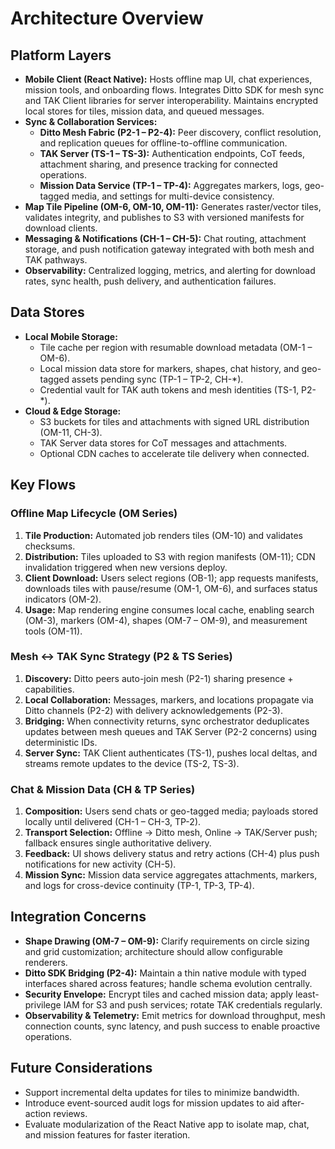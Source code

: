 # Architecture Overview

## Platform Layers
- **Mobile Client (React Native):** Hosts offline map UI, chat experiences, mission tools, and onboarding flows. Integrates Ditto SDK for mesh sync and TAK Client libraries for server interoperability. Maintains encrypted local stores for tiles, mission data, and queued messages.
- **Sync & Collaboration Services:**
  - **Ditto Mesh Fabric (P2-1 – P2-4):** Peer discovery, conflict resolution, and replication queues for offline-to-offline communication.
  - **TAK Server (TS-1 – TS-3):** Authentication endpoints, CoT feeds, attachment sharing, and presence tracking for connected operations.
  - **Mission Data Service (TP-1 – TP-4):** Aggregates markers, logs, geo-tagged media, and settings for multi-device consistency.
- **Map Tile Pipeline (OM-6, OM-10, OM-11):** Generates raster/vector tiles, validates integrity, and publishes to S3 with versioned manifests for download clients.
- **Messaging & Notifications (CH-1 – CH-5):** Chat routing, attachment storage, and push notification gateway integrated with both mesh and TAK pathways.
- **Observability:** Centralized logging, metrics, and alerting for download rates, sync health, push delivery, and authentication failures.

## Data Stores
- **Local Mobile Storage:**
  - Tile cache per region with resumable download metadata (OM-1 – OM-6).
  - Local mission data store for markers, shapes, chat history, and geo-tagged assets pending sync (TP-1 – TP-2, CH-*).
  - Credential vault for TAK auth tokens and mesh identities (TS-1, P2-*).
- **Cloud & Edge Storage:**
  - S3 buckets for tiles and attachments with signed URL distribution (OM-11, CH-3).
  - TAK Server data stores for CoT messages and attachments.
  - Optional CDN caches to accelerate tile delivery when connected.

## Key Flows
### Offline Map Lifecycle (OM Series)
1. **Tile Production:** Automated job renders tiles (OM-10) and validates checksums.
2. **Distribution:** Tiles uploaded to S3 with region manifests (OM-11); CDN invalidation triggered when new versions deploy.
3. **Client Download:** Users select regions (OB-1); app requests manifests, downloads tiles with pause/resume (OM-1, OM-6), and surfaces status indicators (OM-2).
4. **Usage:** Map rendering engine consumes local cache, enabling search (OM-3), markers (OM-4), shapes (OM-7 – OM-9), and measurement tools (OM-11).

### Mesh ↔ TAK Sync Strategy (P2 & TS Series)
1. **Discovery:** Ditto peers auto-join mesh (P2-1) sharing presence + capabilities.
2. **Local Collaboration:** Messages, markers, and locations propagate via Ditto channels (P2-2) with delivery acknowledgements (P2-3).
3. **Bridging:** When connectivity returns, sync orchestrator deduplicates updates between mesh queues and TAK Server (P2-2 concerns) using deterministic IDs.
4. **Server Sync:** TAK Client authenticates (TS-1), pushes local deltas, and streams remote updates to the device (TS-2, TS-3).

### Chat & Mission Data (CH & TP Series)
1. **Composition:** Users send chats or geo-tagged media; payloads stored locally until delivered (CH-1 – CH-3, TP-2).
2. **Transport Selection:** Offline -> Ditto mesh, Online -> TAK/Server push; fallback ensures single authoritative delivery.
3. **Feedback:** UI shows delivery status and retry actions (CH-4) plus push notifications for new activity (CH-5).
4. **Mission Sync:** Mission data service aggregates attachments, markers, and logs for cross-device continuity (TP-1, TP-3, TP-4).

## Integration Concerns
- **Shape Drawing (OM-7 – OM-9):** Clarify requirements on circle sizing and grid customization; architecture should allow configurable renderers.
- **Ditto SDK Bridging (P2-4):** Maintain a thin native module with typed interfaces shared across features; handle schema evolution centrally.
- **Security Envelope:** Encrypt tiles and cached mission data; apply least-privilege IAM for S3 and push services; rotate TAK credentials regularly.
- **Observability & Telemetry:** Emit metrics for download throughput, mesh connection counts, sync latency, and push success to enable proactive operations.

## Future Considerations
- Support incremental delta updates for tiles to minimize bandwidth.
- Introduce event-sourced audit logs for mission updates to aid after-action reviews.
- Evaluate modularization of the React Native app to isolate map, chat, and mission features for faster iteration.
